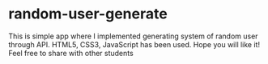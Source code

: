 # random-user-generate
This is simple app where I implemented generating system of random user through API. HTML5, CSS3, JavaScript has been used. Hope you will like it! Feel free to share with other students
